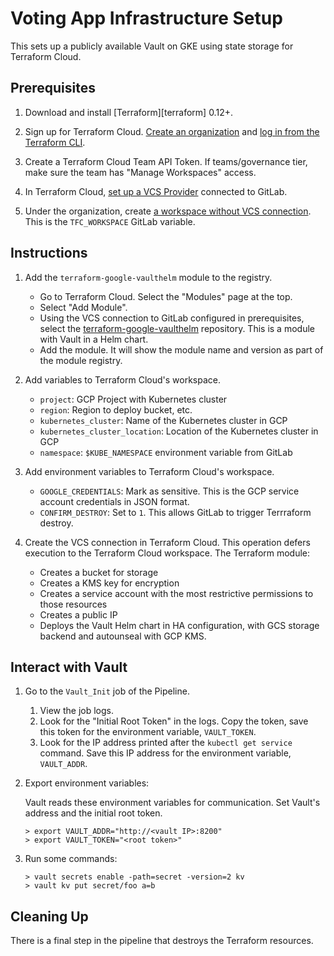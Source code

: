 # Voting App Infrastructure Setup

This sets up a publicly available Vault on GKE using state storage for Terraform
Cloud.

## Prerequisites

1. Download and install [Terraform][terraform] 0.12+.

1. Sign up for Terraform Cloud. [Create an
   organization](https://www.terraform.io/docs/cloud/getting-started/access.html)
   and [log in from the Terraform
   CLI](https://www.terraform.io/docs/commands/login.html).

1. Create a Terraform Cloud Team API Token. If teams/governance tier, make sure
   the team has "Manage Workspaces" access.

1. In Terraform Cloud, [set up a VCS
   Provider](https://www.terraform.io/docs/cloud/vcs/gitlab-com.html) connected
   to GitLab.

1. Under the organization, create [a workspace without VCS
   connection](https://www.terraform.io/docs/cloud/workspaces/creating.html).
   This is the `TFC_WORKSPACE` GitLab variable.

## Instructions

1. Add the `terraform-google-vaulthelm` module to the registry.

   * Go to Terraform Cloud. Select the "Modules" page at the top.
   * Select "Add Module".
   * Using the VCS connection to GitLab configured in prerequisites, select the
     [terraform-google-vaulthelm](https://gitlab.com/gitlab-com/alliances/hashicorp/sandbox-projects/voting-app/terraform-google-vaulthelm)
     repository. This is a module with Vault in a Helm chart.
   * Add the module. It will show the module name and version as part of the
     module registry.

1. Add variables to Terraform Cloud's workspace.

   * `project`: GCP Project with Kubernetes cluster
   * `region`: Region to deploy bucket, etc.
   * `kubernetes_cluster`: Name of the Kubernetes cluster in GCP
   * `kubernetes_cluster_location`: Location of the Kubernetes cluster in GCP
   * `namespace`: `$KUBE_NAMESPACE` environment variable from GitLab

1. Add environment variables to Terraform Cloud's workspace.

   * `GOOGLE_CREDENTIALS`: Mark as sensitive. This is the GCP service account
     credentials in JSON format.
   * `CONFIRM_DESTROY`: Set to `1`. This allows GitLab to trigger Terrraform
     destroy.

1. Create the VCS connection in Terraform Cloud. This operation defers execution to the Terraform Cloud
   workspace. The Terraform module:

    * Creates a bucket for storage
    * Creates a KMS key for encryption
    * Creates a service account with the most restrictive permissions to those
       resources
    * Creates a public IP
    * Deploys the Vault Helm chart in HA configuration, with GCS storage backend
       and autounseal with GCP KMS.


## Interact with Vault

1. Go to the `Vault_Init` job of the Pipeline.

   1. View the job logs.
   1. Look for the "Initial Root Token" in the logs. Copy the token, save this
      token for the environment variable, `VAULT_TOKEN`.
   1. Look for the IP address printed after the `kubectl get service` command.
      Save this IP address for the environment variable, `VAULT_ADDR`.

1. Export environment variables:

    Vault reads these environment variables for communication. Set Vault's
    address and the initial root token.

    ```shell
    > export VAULT_ADDR="http://<vault IP>:8200"
    > export VAULT_TOKEN="<root token>"
    ```

1. Run some commands:

    ```shell
    > vault secrets enable -path=secret -version=2 kv
    > vault kv put secret/foo a=b
    ```

## Cleaning Up

There is a final step in the pipeline that destroys the Terraform resources.
